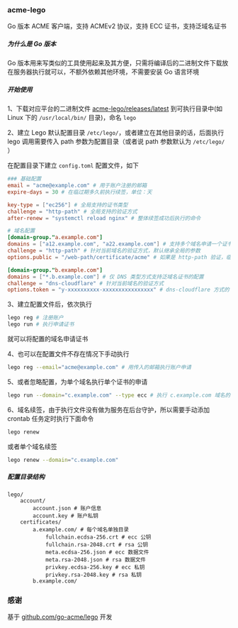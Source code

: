 ### acme-lego

Go 版本 ACME 客户端，支持 ACMEv2 协议，支持 ECC 证书，支持泛域名证书

##### 为什么是 Go 版本

Go 版本用来写类似的工具使用起来及其方便，只需将编译后的二进制文件下载放在服务器执行就可以，不额外依赖其他环境，不需要安装 Go 语言环境

##### 开始使用

1、下载对应平台的二进制文件 [acme-lego/releases/latest](https://github.com/alphatr/acme-lego/releases/latest) 到可执行目录中(如 Linux 下的 `/usr/local/bin/` 目录)，命名 `lego`

2、建立 Lego 默认配置目录 `/etc/lego/`，或者建立在其他目录的话，后面执行 lego 调用需要传入 path 参数为配置目录（或者说 path 参数默认为 `/etc/lego/` ）

在配置目录下建立 `config.toml` 配置文件，如下

```toml
### 基础配置
email = "acme@example.com" # 用于账户注册的邮箱
expire-days = 30 # 在临过期多久前执行续签，单位：天

key-type = ["ec256"] # 全局支持的证书类型
challenge = "http-path" # 全局支持的验证方式
after-renew = "systemctl reload nginx" # 整体续签成功后执行的命令

# 域名配置
[domain-group."a.example.com"]
domains = ["a12.example.com", "a22.example.com"] # 支持多个域名申请一个证书
challenge = "http-path" # 针对当前域名的验证方式，默认继承全局的参数
options.public = "/web-path/certificate/acme" # 如果是 http-path 验证，临时文件的位置

[domain-group."b.example.com"]
domains = ["*.b.example.com"] # 仅 DNS 类型方式支持泛域名证书的配置
challenge = "dns-cloudflare" # 针对当前域名的验证方式
options.token = "y-xxxxxxxxxx-xxxxxxxxxxxxxxxx" # dns-cloudflare 方式的 token
```

3、建立配置文件后，依次执行

```bash
lego reg # 注册账户
lego run # 执行申请证书
```

就可以将配置的域名申请证书

4、也可以在配置文件不存在情况下手动执行

```bash
lego reg --email="acme@example.com" # 用传入的邮箱执行账户申请
```

5、或者忽略配置，为单个域名执行单个证书的申请

```bash
lego run --domain="c.example.com" --type ecc # 执行 c.example.com 域名的 ECC 证书申请
```

6、域名续签，由于执行文件没有做为服务在后台守护，所以需要手动添加 crontab 任务定时执行下面命令

```bash
lego renew
```

或者单个域名续签

```bash
lego renew --domain="c.example.com"
```

##### 配置目录结构

```
lego/
    account/
        account.json # 账户信息
        account.key # 账户私钥
    certificates/
        a.example.com/ # 每个域名单独目录
            fullchain.ecdsa-256.crt # ecc 公钥
            fullchain.rsa-2048.crt # rsa 公钥
            meta.ecdsa-256.json # ecc 数据文件
            meta.rsa-2048.json # rsa 数据文件
            privkey.ecdsa-256.key # ecc 私钥
            privkey.rsa-2048.key # rsa 私钥
        b.example.com/

```

### 感谢

基于 [github.com/go-acme/lego](https://github.com/go-acme/lego) 开发
